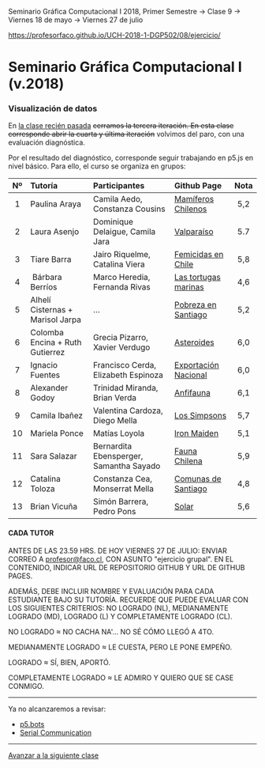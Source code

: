 Seminario Gráfica Computacional I 2018, Primer Semestre → Clase 9 → Viernes 18 de mayo → Viernes 27 de julio

https://profesorfaco.github.io/UCH-2018-1-DGP502/08/ejercicio/

# Seminario Gráfica Computacional I (v.2018)

### Visualización de datos

En [la clase recién pasada](https://github.com/profesorfaco/dgp502_8/) <del>cerramos la tercera iteración. En esta clase corresponde abrir la cuarta y última iteración</del> volvimos del paro, con una evaluación diagnóstica. 

Por el resultado del diagnóstico, corresponde seguir trabajando en p5.js en nivel básico. Para ello, el curso se organiza en grupos: 

| Nº | Tutoría  | Participantes | Github Page | Nota | 
|:--:|:-------- |:------------- |:----------- |:----:|
| 1 | Paulina Araya | Camila Aedo, Constanza Cousins | [Mamíferos Chilenos](https://linearaya.github.io/Clase-27.07/) | 5,2 
| 2 | Laura Asenjo | Dominique Delaigue, Camila Jara | [Valparaíso](https://lauraasenjo.github.io/Clase9_Viernes27/) | 5.7 
| 3 | Tiare Barra | Jairo Riquelme, Catalina Viera | [Femicidas en Chile](https://tiarekth.github.io/Clase-27-de-julio-Evaluacion-p5/) | 5,8
| 4 | Bárbara Berríos | Marco Heredia, Fernanda Rivas | [Las tortugas marinas](https://elfantevolante.github.io/27-julio/ejercicio/) | 4,6
| 5 | Alhelí Cisternas + Marisol Jarpa | … | [Pobreza en Santiago](https://alhelicdev.github.io/JULIO-27/) | 5,2 
| 6 | Colomba Encina + Ruth Gutierrez | Grecia Pizarro, Xavier Verdugo | [Asteroides](https://psycotastic.github.io/julio_27/) | 6,0
| 7 | Ignacio Fuentes | Francisco Cerda, Elizabeth Espinoza | [Exportación Nacional](https://ignachu.github.io/27_07_2018/) | 6,0 
| 8 | Alexander Godoy | Trinidad Miranda, Brian Verda| [Anfifauna](https://fawlessvictory.github.io/Clase-27-07-/) | 6,1
| 9 | Camila Ibañez | Valentina Cardoza, Diego Mella | [Los Simpsons](https://odrusba6392.github.io/clase-27-julio/) | 5,7
| 10 | Mariela Ponce | Matías Loyola | [Iron Maiden](https://mponcec.github.io/27-07/) | 5,1
| 11 | Sara Salazar | Bernardita Ebensperger, Samantha Sayado | [Fauna Chilena](https://sarasalazarde2018.github.io/Terceraevaluaci-n_27042018/) | 5,9
| 12 | Catalina Toloza | Constanza Cea, Monserrat Mella | [Comunas de Santiago](https://catalina0toloza.github.io/Ejercicio-Grupal/) | 4,8 
| 13 | Brian Vicuña | Simón Barrera, Pedro Pons | [Solar](https://brianvic96.github.io/27-julio/) | 5,6

#### CADA TUTOR 

ANTES DE LAS 23.59 HRS. DE HOY VIERNES 27 DE JULIO: ENVIAR CORREO A profesor@faco.cl, CON ASUNTO "ejercicio grupal". EN EL CONTENIDO, INDICAR URL DE REPOSITORIO GITHUB Y URL DE GITHUB PAGES. 

ADEMÁS, DEBE INCLUIR NOMBRE Y EVALUACIÓN PARA CADA ESTUDIANTE BAJO SU TUTORÍA. RECUERDE QUE PUEDE EVALUAR CON LOS SIGUIENTES CRITERIOS: NO LOGRADO (NL), MEDIANAMENTE LOGRADO (MD), LOGRADO (L) Y COMPLETAMENTE LOGRADO (CL). 

NO LOGRADO ≈ NO CACHA NA'… NO SÉ CÓMO LLEGÓ A 4TO.

MEDIANAMENTE LOGRADO ≈ LE CUESTA, PERO LE PONE EMPEÑO.

LOGRADO ≈ SÍ, BIEN, APORTÓ.

COMPLETAMENTE LOGRADO ≈ LE ADMIRO Y QUIERO QUE SE CASE CONMIGO. 


- - - - 

Ya no alcanzaremos a revisar:

- [p5.bots](https://github.com/sarahgp/p5bots)
- [Serial Communication](https://itp.nyu.edu/physcomp/labs/labs-serial-communication/)

- - - - 

[Avanzar a la siguiente clase](https://github.com/profesorfaco/dgp502_10/)
